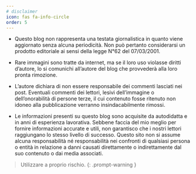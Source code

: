 ```yaml
---
# disclaimer
icon: fas fa-info-circle
order: 5
---
```


- Questo blog non rappresenta una testata giornalistica in quanto viene aggiornato senza alcuna periodicità. Non può pertanto considerarsi un prodotto editoriale ai sensi della legge N°62 del 07/03/2001.

- Rare immagini sono tratte da internet, ma se il loro uso violasse diritti d’autore, lo si comunichi all’autore del blog che provvederà alla loro pronta rimozione.

- L’autore dichiara di non essere responsabile dei commenti lasciati nei post. Eventuali commenti dei lettori, lesivi dell’immagine o dell’onorabilità di persone terze, il cui contenuto fosse ritenuto non idoneo alla pubblicazione verranno insindacabilmente rimossi.

- Le informazioni presenti su questo blog sono acquisite da autodidatta e in anni di esperienza lavorativa. Sebbene faccia del mio meglio per fornire informazioni accurate e utili, non garantisco che i nostri lettori raggiungano lo stesso livello di successo. Questo sito non si assume alcuna responsabilità né responsabilità nei confronti di qualsiasi persona o entità in relazione a danni causati direttamente o indirettamente dal suo contenuto o dai media associati.

> Utilizzare a proprio rischio.
{: .prompt-warning }
